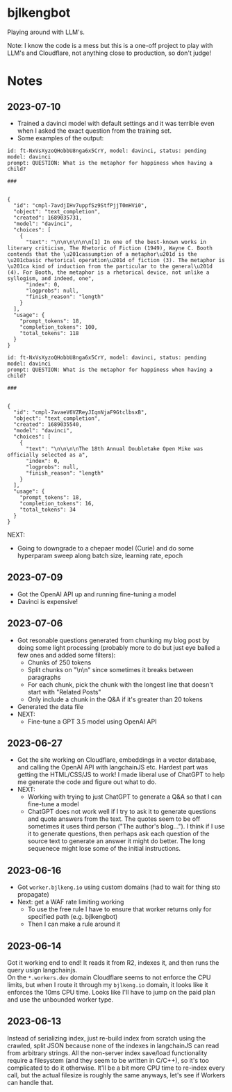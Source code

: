 # bjlkengbot
Playing around with LLM's.

Note: I know the code is a mess but this is a one-off project to play with LLM's and Cloudflare, not anything close to production, so don't judge!

# Notes

## 2023-07-10

* Trained a davinci model with default settings and it was terrible even when I asked the exact question from the training set.
* Some examples of the output:

```
id: ft-NxVsXyzoQHobbU8nga6x5CrY, model: davinci, status: pending
model: davinci
prompt: QUESTION: What is the metaphor for happiness when having a child?

###


{
  "id": "cmpl-7avdjIHv7uppfSz9StfPjjT0mHVi0",
  "object": "text_completion",
  "created": 1689035731,
  "model": "davinci",
  "choices": [
    {
      "text": "\n\n\n\n\n\n[1] In one of the best-known works in literary criticism, The Rhetoric of Fiction (1949), Wayne C. Booth contends that the \u201cassumption of a metaphor\u201d is the \u201cbasic rhetorical operation\u201d of fiction (3). The metaphor is \u201ca kind of induction from the particular to the general\u201d (4). For Booth, the metaphor is a rhetorical device, not unlike a syllogism, and indeed, one",
      "index": 0,
      "logprobs": null,
      "finish_reason": "length"
    }
  ],
  "usage": {
    "prompt_tokens": 18,
    "completion_tokens": 100,
    "total_tokens": 118
  }
}

id: ft-NxVsXyzoQHobbU8nga6x5CrY, model: davinci, status: pending
model: davinci
prompt: QUESTION: What is the metaphor for happiness when having a child?

###


{
  "id": "cmpl-7avaeV6VZReyJIqnNjaF9GtclbsxB",
  "object": "text_completion",
  "created": 1689035540,
  "model": "davinci",
  "choices": [
    {
      "text": "\n\n\n\nThe 18th Annual Doubletake Open Mike was officially selected as a",
      "index": 0,
      "logprobs": null,
      "finish_reason": "length"
    }
  ],
  "usage": {
    "prompt_tokens": 18,
    "completion_tokens": 16,
    "total_tokens": 34
  }
}
```

NEXT:
* Going to downgrade to a chepaer model (Curie) and do some hyperparam sweep along batch size, learning rate, epoch


## 2023-07-09

* Got the OpenAI API up and running fine-tuning a model
* Davinci is expensive! 


## 2023-07-06
* Got resonable questions generated from chunking my blog post by doing some light processing (probably more to do but just eye balled a few ones and added some filters):
    * Chunks of 250 tokens
    * Split chunks on "\n\n" since sometimes it breaks between paragraphs
    * For each chunk, pick the chunk with the longest line that doesn't start with "Related Posts"
    * Only include a chunk in the Q&A if it's greater than 20 tokens
* Generated the data file
* NEXT: 
    * Fine-tune a GPT 3.5 model using OpenAI API

## 2023-06-27
* Got the site working on Cloudflare, embeddings in a vector database, and calling the OpenAI API with langchainJS etc.  Hardest part was getting the HTML/CSS/JS to work!  I made liberal use of ChatGPT to help me generate the code and figure out what to do.
* NEXT:
    * Working with trying to just ChatGPT to generate a Q&A so that I can fine-tune a model
    * ChatGPT does not work well if I try to ask it to generate questions and quote answers from the text.  The quotes seem to be off sometimes it uses third person ("The author's blog...").  I think if I use it to generate questions, then perhaps ask each question of the source text to generate an answer it might do better.  The long sequenece might lose some of the initial instructions.


## 2023-06-16
* Got `worker.bjlkeng.io` using custom domains (had to wait for thing sto propagate)
* Next: get a WAF rate limiting working
    * To use the free rule I have to ensure that worker returns only for specified path (e.g. bjlkengbot)
    * Then I can make a rule around it


## 2023-06-14
Got it working end to end!  It reads it from R2, indexes it, and then runs the query usign langchainjs.  
On the `*.workers.dev` domain Cloudflare seems to not enforce the CPU limits, but when I route it through
my `bjlkeng.io` domain, it looks like it enforces the 10ms CPU time.  Looks like I'll have to jump on the paid
plan and use the unbounded worker type.

## 2023-06-13
Instead of serializing index, just re-build index from scratch using the
crawled, split JSON because none of the indexes in langchainJS can read from
arbitrary strings.  All the non-server index save/load functionality require a
filesystem (and they seem to be written in C/C++), so it's too complicated to do it otherwise.  It'll be a bit more CPU time to re-index every call, but the actual filesize is roughly the same anyways, let's see if Workers can handle that.